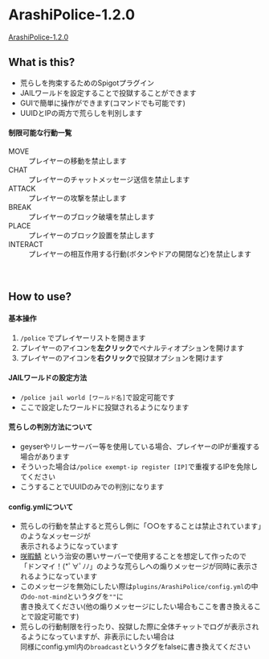 # ArashiPolice-1.2.0  
[ArashiPolice-1.2.0](https://github.com/Smile-NS/ArashiPolice/raw/master/target/ArashiPolice-1.2.0.jar)
## What is this?
* 荒らしを拘束するためのSpigotプラグイン
* JAILワールドを設定することで投獄することができます
* GUIで簡単に操作ができます(コマンドでも可能です)
* UUIDとIPの両方で荒らしを判別します
#### 制限可能な行動一覧
<dl>
  <dt>MOVE</dt>
  <dd>プレイヤーの移動を禁止します</dd>
  <dt>CHAT</dt>
  <dd>プレイヤーのチャットメッセージ送信を禁止します</dd>
  <dt>ATTACK</dt>
  <dd>プレイヤーの攻撃を禁止します</dd>
  <dt>BREAK</dt>
  <dd>プレイヤーのブロック破壊を禁止します</dd>
  <dt>PLACE</dt>
  <dd>プレイヤーのブロック設置を禁止します</dd>
  <dt>INTERACT</dt>
  <dd>プレイヤーの相互作用する行動(ボタンやドアの開閉など)を禁止します</dd>
</dl>　　

## How to use?
#### 基本操作
1. `/police` でプレイヤーリストを開きます
2. プレイヤーのアイコンを**左クリック**でペナルティオプションを開けます
3. プレイヤーのアイコンを**右クリック**で投獄オプションを開けます
#### JAILワールドの設定方法
* `/police jail world [ワールド名]`で設定可能です
* ここで設定したワールドに投獄されるようになります
#### 荒らしの判別方法について
* geyserやリレーサーバー等を使用している場合、プレイヤーのIPが重複する場合があります
* そういった場合は`/police exempt-ip register [IP]`で重複するIPを免除してください
* こうすることでUUIDのみでの判別になります
#### config.ymlについて
* 荒らしの行動を禁止すると荒らし側に「○○をすることは禁止されています」のようなメッセージが  
  表示されるようになっています
* [咲暇鯖](https://minecraft.jp/servers/saki269.ddns.net?__cf_chl_jschl_tk__=20790ab2022926856f921de77b038446318d7481-1617342096-0-ASGGBINpJcJSLSSwogMAL_dhkqQ8KkBEdloHDjnE6Q43fGOKe6gIPF6RwMLNRiUFGkFaSsWsiDVYDu1zqnWpQDeLxFfzVpIBfcvPuM_pLq05CkFOat6gnVGz_gJKx2KfRLdnXaglsBb-k2N3lPf0xO7RA0kHjdi-qe8ZUYL9yGB56-lz6-ELDu44Rg02MRy9HXB_6_z0sYzJxoSYr6OZcWG7t8_MehfETYl4TisPxGBqgJRH9JW16aJkwOI6SIv-0nQSUO7OY5XuNlKPuBiWwtg8vj9q5NTZgA_PVrxXY1lpWcrY5n0Nd6vxC7JQNfQQWmNO0LwwILhWv3r2W1QwjIz7E_1cHRoxcQ2l0XKMu520T6a-fZwOOoOwlLm2EEUebeywb1JTp0z5OHIeszGXHxMaanubQ0YlRMvYXwV-L0BX#/stats) という治安の悪いサーバーで使用することを想定して作ったので  
  「ドンマイ！(*ﾟ∀ﾟﾉﾉ」のような荒らしへの煽りメッセージが同時に表示されるようになっています
* このメッセージを無効にしたい際は`plugins/ArashiPolice/config.yml`の中の`do-not-mind`というタグを`""`に  
  書き換えてください(他の煽りメッセージにしたい場合もここを書き換えることで設定可能です)
* 荒らしの行動制限を行ったり、投獄した際に全体チャットでログが表示されるようになっていますが、非表示にしたい場合は  
  同様にconfig.yml内の`broadcast`というタグをfalseに書き換えてください
  
